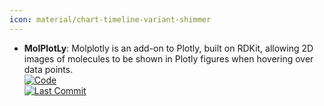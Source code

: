 ```yaml
---
icon: material/chart-timeline-variant-shimmer
---
```


- **MolPlotLy**: Molplotly is an add-on to Plotly, built on RDKit, allowing 2D images of molecules to be shown in Plotly figures when hovering over data points.  
	[![Code](https://img.shields.io/github/stars/wjm41/molplotly?style=for-the-badge&logo=github)](https://github.com/wjm41/molplotly)  
	[![Last Commit](https://img.shields.io/github/last-commit/wjm41/molplotly?style=for-the-badge&logo=github)](https://github.com/wjm41/molplotly)  
